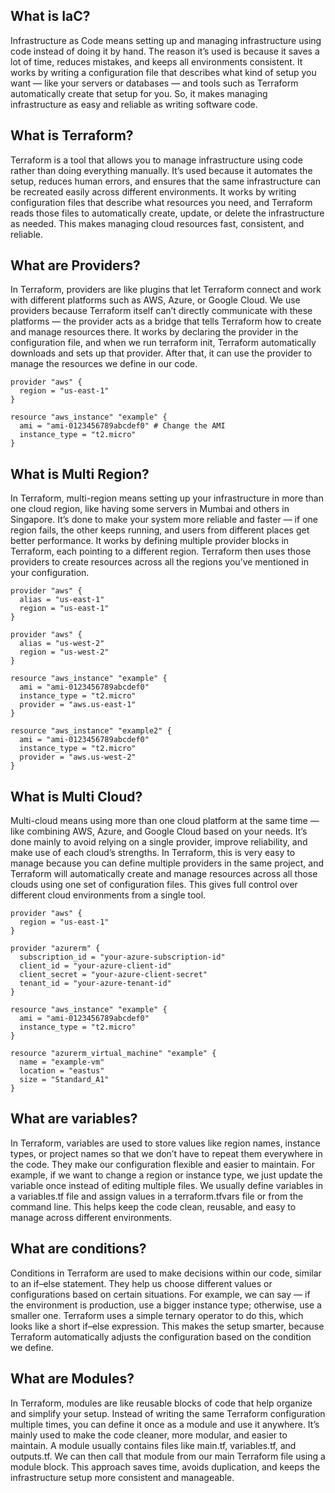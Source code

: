 ## What is IaC?
Infrastructure as Code means setting up and managing infrastructure using code instead of doing it by hand. The reason it’s used is because it saves a lot of time, reduces mistakes, and keeps all environments consistent. It works by writing a configuration file that describes what kind of setup you want — like your servers or databases — and tools such as Terraform automatically create that setup for you. So, it makes managing infrastructure as easy and reliable as writing software code.

## What is Terraform?
Terraform is a tool that allows you to manage infrastructure using code rather than doing everything manually. It’s used because it automates the setup, reduces human errors, and ensures that the same infrastructure can be recreated easily across different environments. It works by writing configuration files that describe what resources you need, and Terraform reads those files to automatically create, update, or delete the infrastructure as needed. This makes managing cloud resources fast, consistent, and reliable.

## What are Providers?
In Terraform, providers are like plugins that let Terraform connect and work with different platforms such as AWS, Azure, or Google Cloud. We use providers because Terraform itself can’t directly communicate with these platforms — the provider acts as a bridge that tells Terraform how to create and manage resources there. It works by declaring the provider in the configuration file, and when we run terraform init, Terraform automatically downloads and sets up that provider. After that, it can use the provider to manage the resources we define in our code.
```
provider "aws" {
  region = "us-east-1"
}

resource "aws_instance" "example" {
  ami = "ami-0123456789abcdef0" # Change the AMI 
  instance_type = "t2.micro"
}
```

## What is Multi Region?
In Terraform, multi-region means setting up your infrastructure in more than one cloud region, like having some servers in Mumbai and others in Singapore. It’s done to make your system more reliable and faster — if one region fails, the other keeps running, and users from different places get better performance. It works by defining multiple provider blocks in Terraform, each pointing to a different region. Terraform then uses those providers to create resources across all the regions you’ve mentioned in your configuration.
```
provider "aws" {
  alias = "us-east-1"
  region = "us-east-1"
}

provider "aws" {
  alias = "us-west-2"
  region = "us-west-2"
}

resource "aws_instance" "example" {
  ami = "ami-0123456789abcdef0"
  instance_type = "t2.micro"
  provider = "aws.us-east-1"
}

resource "aws_instance" "example2" {
  ami = "ami-0123456789abcdef0"
  instance_type = "t2.micro"
  provider = "aws.us-west-2"
}
```

## What is  Multi Cloud?
Multi-cloud means using more than one cloud platform at the same time — like combining AWS, Azure, and Google Cloud based on your needs. It’s done mainly to avoid relying on a single provider, improve reliability, and make use of each cloud’s strengths. In Terraform, this is very easy to manage because you can define multiple providers in the same project, and Terraform will automatically create and manage resources across all those clouds using one set of configuration files. This gives full control over different cloud environments from a single tool.
```
provider "aws" {
  region = "us-east-1"
}

provider "azurerm" {
  subscription_id = "your-azure-subscription-id"
  client_id = "your-azure-client-id"
  client_secret = "your-azure-client-secret"
  tenant_id = "your-azure-tenant-id"
}
```
```
resource "aws_instance" "example" {
  ami = "ami-0123456789abcdef0"
  instance_type = "t2.micro"
}

resource "azurerm_virtual_machine" "example" {
  name = "example-vm"
  location = "eastus"
  size = "Standard_A1"
}
```
## What are variables?
In Terraform, variables are used to store values like region names, instance types, or project names so that we don’t have to repeat them everywhere in the code. They make our configuration flexible and easier to maintain. For example, if we want to change a region or instance type, we just update the variable once instead of editing multiple files. We usually define variables in a variables.tf file and assign values in a terraform.tfvars file or from the command line. This helps keep the code clean, reusable, and easy to manage across different environments.

## What are conditions?
Conditions in Terraform are used to make decisions within our code, similar to an if–else statement. They help us choose different values or configurations based on certain situations. For example, we can say — if the environment is production, use a bigger instance type; otherwise, use a smaller one. Terraform uses a simple ternary operator to do this, which looks like a short if–else expression. This makes the setup smarter, because Terraform automatically adjusts the configuration based on the condition we define.

## What are Modules?
In Terraform, modules are like reusable blocks of code that help organize and simplify your setup. Instead of writing the same Terraform configuration multiple times, you can define it once as a module and use it anywhere. It’s mainly used to make the code cleaner, more modular, and easier to maintain. A module usually contains files like main.tf, variables.tf, and outputs.tf. We can then call that module from our main Terraform file using a module block. This approach saves time, avoids duplication, and keeps the infrastructure setup more consistent and manageable.